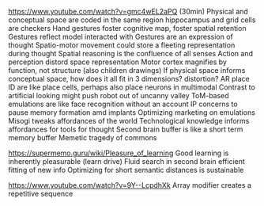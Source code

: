https://www.youtube.com/watch?v=gmc4wEL2aPQ (30min)
Physical and conceptual space are coded in the same region 
hippocampus and grid cells are checkers
Hand gestures foster cognitive map, foster spatial retention
Gestures reflect model interacted with
Gestures are an expression of thought
Spatio-motor movement could store a fleeting representation during thought
Spatial reasoning is the confluence of all senses
Action and perception distord space representation
Motor cortex magnifies by function, not structure (also children drawings)
If physical space informs conceptual space, how does it all fit in 3 dimensions? distortion?
AR place ID are like place cells, perhaps also place neurons in multimodal
Contrast to artificial looking might push robot out of uncanny valley
ToM-based emulations are like face recognition without an account
IP concerns to pause memory formation amd implants
Optimizing marketing on emulations
Misogi tweaks affordances of the world
Technological knowledge informs affordances for tools for thought
Second brain buffer is like a short term memory buffer
Memetic tragedy of commons

https://supermemo.guru/wiki/Pleasure_of_learning
Good learning is inherently pleasurable (learn drive)
Fluid search in second brain efficient fitting of new info
Optimizing for short semantic distances is sustainable

https://www.youtube.com/watch?v=9Y--LcpdhXk
Array modifier creates a repetitive sequence